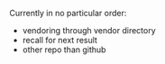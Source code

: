Currently in no particular order:
- vendoring through vendor directory
- recall for next result
- other repo than github